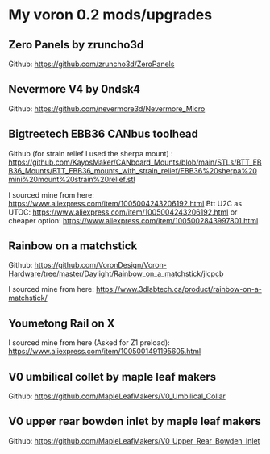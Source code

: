 

# My voron 0.2 mods/upgrades


## Zero Panels by zruncho3d

Github: https://github.com/zruncho3d/ZeroPanels



## Nevermore V4 by 0ndsk4

Github: https://github.com/nevermore3d/Nevermore_Micro



## Bigtreetech EBB36 CANbus toolhead

Github (for strain relief I used the sherpa mount) : https://github.com/KayosMaker/CANboard_Mounts/blob/main/STLs/BTT_EBB36_Mounts/BTT_EBB36_mounts_with_strain_relief/EBB36%20sherpa%20mini%20mount%20strain%20relief.stl

I sourced mine from here: https://www.aliexpress.com/item/1005004243206192.html
Btt U2C as UTOC: https://www.aliexpress.com/item/1005004243206192.html or cheaper option: https://www.aliexpress.com/item/1005002843997801.html



## Rainbow on a matchstick

Github: https://github.com/VoronDesign/Voron-Hardware/tree/master/Daylight/Rainbow_on_a_matchstick/jlcpcb

I sourced mine from here: https://www.3dlabtech.ca/product/rainbow-on-a-matchstick/



## Youmetong Rail on X

I sourced mine from here (Asked for Z1 preload): https://www.aliexpress.com/item/1005001491195605.html



## V0 umbilical collet by maple leaf makers

Github: https://github.com/MapleLeafMakers/V0_Umbilical_Collar

## V0 upper rear bowden inlet by maple leaf makers

Github: https://github.com/MapleLeafMakers/V0_Upper_Rear_Bowden_Inlet
